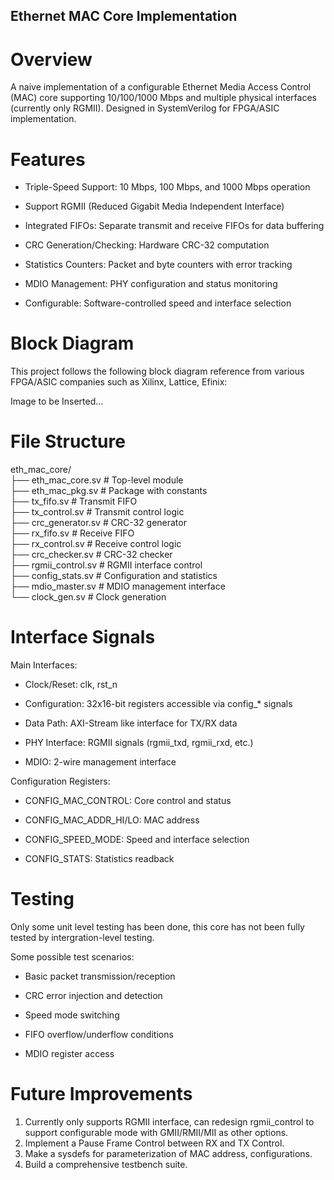 ## Ethernet MAC Core Implementation

# Overview

A naive implementation of a configurable Ethernet Media Access Control (MAC) core supporting 10/100/1000 Mbps and multiple physical interfaces (currently only RGMII). Designed in SystemVerilog for FPGA/ASIC implementation.

# Features

- Triple-Speed Support: 10 Mbps, 100 Mbps, and 1000 Mbps operation

- Support RGMII (Reduced Gigabit Media Independent Interface)

- Integrated FIFOs: Separate transmit and receive FIFOs for data buffering

- CRC Generation/Checking: Hardware CRC-32 computation

- Statistics Counters: Packet and byte counters with error tracking

- MDIO Management: PHY configuration and status monitoring

- Configurable: Software-controlled speed and interface selection

# Block Diagram

This project follows the following block diagram reference from various FPGA/ASIC companies such as Xilinx, Lattice, Efinix:

Image to be Inserted...

# File Structure

eth_mac_core/  
├── eth_mac_core.sv         # Top-level module  
├── eth_mac_pkg.sv          # Package with constants  
├── tx_fifo.sv              # Transmit FIFO  
├── tx_control.sv           # Transmit control logic  
├── crc_generator.sv        # CRC-32 generator  
├── rx_fifo.sv              # Receive FIFO  
├── rx_control.sv           # Receive control logic  
├── crc_checker.sv          # CRC-32 checker  
├── rgmii_control.sv        # RGMII interface control  
├── config_stats.sv         # Configuration and statistics  
├── mdio_master.sv          # MDIO management interface  
└── clock_gen.sv            # Clock generation  

# Interface Signals

Main Interfaces:

- Clock/Reset: clk, rst_n

- Configuration: 32x16-bit registers accessible via config_* signals

- Data Path: AXI-Stream like interface for TX/RX data

- PHY Interface: RGMII signals (rgmii_txd, rgmii_rxd, etc.)

- MDIO: 2-wire management interface

Configuration Registers:

- CONFIG_MAC_CONTROL: Core control and status

- CONFIG_MAC_ADDR_HI/LO: MAC address

- CONFIG_SPEED_MODE: Speed and interface selection

- CONFIG_STATS: Statistics readback

# Testing

Only some unit level testing has been done, this core has not been fully tested by intergration-level testing.

Some possible test scenarios:

- Basic packet transmission/reception

- CRC error injection and detection

- Speed mode switching

- FIFO overflow/underflow conditions

- MDIO register access

# Future Improvements

1. Currently only supports RGMII interface, can redesign rgmii_control to support configurable mode with GMII/RMII/MII as other options.
2. Implement a Pause Frame Control between RX and TX Control.
3. Make a sysdefs for parameterization of MAC address, configurations.
4. Build a comprehensive testbench suite.